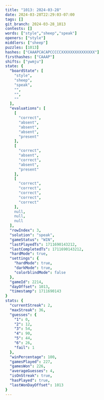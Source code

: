 ```yaml
---
title: "1013: 2024-03-28"
date: 2024-03-28T22:29:03-07:00
tags: []
git_branch: 2024-03-28_1013
contests: []
words: ["style","sheep","speak"]
openers: ["style"]
middlers: ["sheep"]
puzzles: [1013]
hashes: ["CAAAPCACAPCCCCCXXXXXXXXXXXXXXX"]
firsthashes: ["CAAAP"]
shifts: ["ywmju"]
state: {
  "boardState": [
    "style",
    "sheep",
    "speak",
    "",
    "",
    ""
  ],
  "evaluations": [
    [
      "correct",
      "absent",
      "absent",
      "absent",
      "present"
    ],
    [
      "correct",
      "absent",
      "correct",
      "absent",
      "present"
    ],
    [
      "correct",
      "correct",
      "correct",
      "correct",
      "correct"
    ],
    null,
    null,
    null
  ],
  "rowIndex": 3,
  "solution": "speak",
  "gameStatus": "WIN",
  "lastPlayedTs": 1711690143212,
  "lastCompletedTs": 1711690143212,
  "hardMode": true,
  "settings": {
    "hardMode": true,
    "darkMode": true,
    "colorblindMode": false
  },
  "gameId": 2214,
  "dayOffset": 1013,
  "timestamp": 1711690143
}
stats: {
  "currentStreak": 2,
  "maxStreak": 36,
  "guesses": {
    "1": 0,
    "2": 12,
    "3": 54,
    "4": 90,
    "5": 44,
    "6": 26,
    "fail": 1
  },
  "winPercentage": 100,
  "gamesPlayed": 227,
  "gamesWon": 226,
  "averageGuesses": 4,
  "isOnStreak": true,
  "hasPlayed": true,
  "lastWonDayOffset": 1013
}
---
```

<!-- more -->
